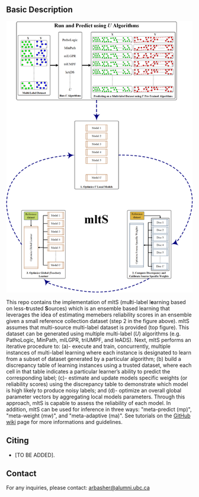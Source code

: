 ## Basic Description

![Workflow](flowchart.png)

This repo contains the implementation of mltS (mu**l**ti-label l**e**arning based on less-**t**rusted **S**ources) which is an ensemble based learning that  leverages the idea of estimating memebers reliability scores in an ensemble given a small reference collection dataset (step 2 in the figure above). mltS assumes that multi-source multi-label dataset is provided (top figure). This dataset can be generated using multiple multi-label (*U*) algorithms (e.g. PathoLogic, MinPath, mlLGPR, triUMPF, and leADS). Next, mltS performs an iterative procedure to: (a)- execute and train, concurrently, multiple instances of multi-label learning where each instance is designated to learn from a subset of dataset generated by a particular algorithm; (b) build a discrepancy table of learning instances using a trusted dataset, where each cell in that table indicates a particular learner’s ability to predict the corresponding label; (c)- estimate and update models specific weights (or reliability scores) using the discrepancy table to demonstrate which model is high likely to produce noisy labels; and (d)- optimize an overall global parameter vectors by aggregating local models parameters. Through this approach, mltS is capable to assess the reliability of each model. In addition, mltS can be used for inference in three ways: "meta-predict (mp)", "meta-weight (mw)", and "meta-adaptive (ma)". See tutorials on the [GitHub wiki](https://github.com/hallamlab/mltS/wiki) page for more informations and guidelines.

## Citing
<!-- If you find *mltS* useful in your research, please consider citing the following paper: -->
- [TO BE ADDED].

## Contact
For any inquiries, please contact: [arbasher@alumni.ubc.ca](mailto:arbasher@alumni.ubc.ca)
